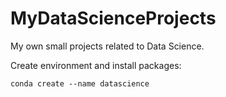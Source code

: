 # MyDataScienceProjects
My own small projects related to Data Science.

Create environment and install packages:
```
conda create --name datascience
```
